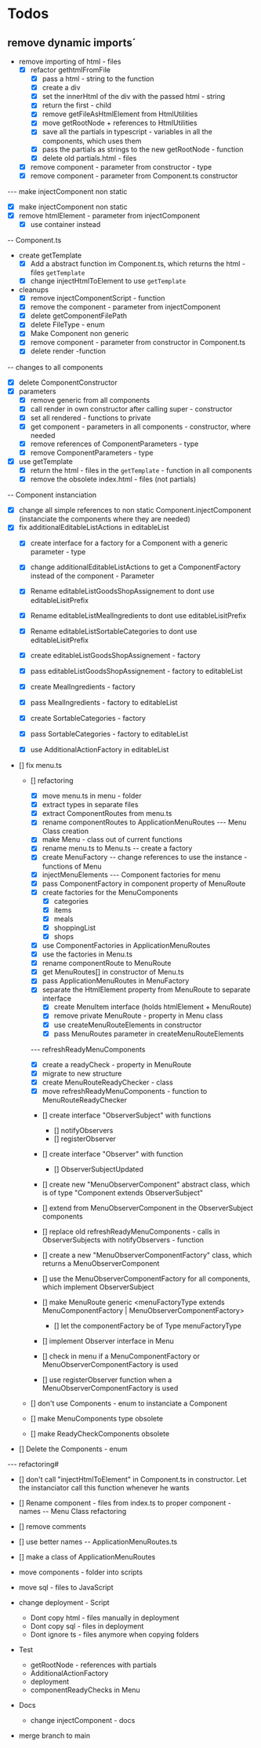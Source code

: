 # Todos
## remove dynamic imports´
- remove importing of html - files
  - [x] refactor gethtmlFromFile
    - [x] pass a html - string to the function
    - [x] create a div
    - [x] set the innerHtml of the div with the passed html - string
    - [x] return the first - child
    - [x] remove getFileAsHtmlElement from HtmlUtilities
    - [x] move getRootNode + references to HtmlUtilities
    - [x] save all the partials in typescript - variables in all the components, which uses them
    - [x] pass the partials as strings to the new getRootNode - function
    - [x] delete old partials.html - files
  - [x] remove component - parameter from constructor - type
  - [x] remove component - parameter from Component.ts constructor

--- make injectComponent non static
  - [x] make injectComponent non static
  - [x] remove htmlElement - parameter from injectComponent
    - [x] use container instead

-- Component.ts

- create getTemplate
  - [x] Add a abstract function im Component.ts, which returns the html - files `getTemplate`
  - [x] change injectHtmlToElement to use `getTemplate`
- cleanups
  - [x] remove injectComponentScript - function
  - [x] remove the component - parameter from injectComponent
  - [x] delete getComponentFilePath
  - [x] delete FileType - enum
  - [x] Make Component non generic
  - [x] remove component - parameter from constructor in Component.ts
  - [x] delete render -function 

-- changes to all components
  - [x] delete ComponentConstructor
  - [x] parameters
    - [x] remove generic from all components
    - [x] call render in own constructor after calling super - constructor
    - [x] set all rendered - functions to private
    - [x] get component - parameters in all components - constructor, where needed
    - [x] remove references of ComponentParameters - type
    - [x] remove ComponentParameters - type
  - [x] use getTemplate
    - [x] return the html - files in the `getTemplate` - function in all components
    - [x] remove the obsolete index.html - files (not partials)

-- Component instanciation
  - [x] change all simple references to non static Component.injectComponent (instanciate the components where they are needed)
  - [x] fix additionalEditableListActions in editableList
    - [x] create interface for a factory for a Component with a generic parameter - type
    - [x] change additionalEditableListActions to get a ComponentFactory instead of the component - Parameter
    - [x] Rename editableListGoodsShopAssignement to dont use editableLisitPrefix
    - [x] Rename editableListMealIngredients to dont use editableLisitPrefix
    - [x] Rename editableListSortableCategories to dont use editableLisitPrefix
    - [x] create editableListGoodsShopAssignement - factory
    - [x] pass editableListGoodsShopAssignement - factory to editableList
    - [x] create MealIngredients - factory
    - [x] pass MealIngredients - factory to editableList
    - [x] create SortableCategories - factory
    - [x] pass SortableCategories - factory to editableList
    - [x] use AdditionalActionFactory in editableList


  - [] fix menu.ts
    - [] refactoring
      - [x] move menu.ts in menu - folder
      - [x] extract types in separate files
      - [x] extract ComponentRoutes from menu.ts
      - [x] rename componentRoutes to ApplicationMenuRoutes
      --- Menu Class creation
      - [x] make Menu - class out of current functions
      - [x] rename menu.ts to Menu.ts
      -- create a factory
      - [x] create MenuFactory
      -- change references to use the instance - functions of Menu
      - [x] injectMenuElements
      --- Component factories for menu
      - [x] pass ComponentFactory in component property of MenuRoute
      - [x] create factories for the MenuComponents
        - [x] categories
        - [x] items
        - [x] meals
        - [x] shoppingList
        - [x] shops
      - [x] use ComponentFactories in ApplicationMenuRoutes
      - [x] use the factories in Menu.ts
      - [x] rename componentRoute to MenuRoute
      - [x] get MenuRoutes[] in constructor of Menu.ts
      - [x] pass ApplicationMenuRoutes in MenuFactory
      - [x] separate the HtmlElement property from MenuRoute to separate interface
        - [x] create MenuItem interface (holds htmlElement + MenuRoute)
        - [x] remove private MenuRoute - property in Menu class
        - [x] use createMenuRouteElements in constructor
        - [x] pass MenuRoutes parameter in createMenuRouteElements

      --- refreshReadyMenuComponents
      - [x] create a readyCheck - property in MenuRoute
      - [x] migrate to new structure
      - [x] create MenuRouteReadyChecker - class
      - [x] move refreshReadyMenuComponents - function to MenuRouteReadyChecker

      - [] create interface "ObserverSubject" with functions 
        - [] notifyObservers
        - [] registerObserver
      - [] create interface "Observer" with function 
        - [] ObserverSubjectUpdated
      - [] create new "MenuObserverComponent" abstract class, which is of type "Component extends ObserverSubject"

      - [] extend from MenuObserverComponent in the ObserverSubject components
      - [] replace old refreshReadyMenuComponents - calls in ObserverSubjects with notifyObservers - function

      - [] create a new "MenuObserverComponentFactory" class, which returns a MenuObserverComponent
      - [] use the MenuObserverComponentFactory for all components, which implement ObserverSubject
      - [] make MenuRoute generic <menuFactoryType extends MenuComponentFactory | MenuObserverComponentFactory>
        - [] let the componentFactory be of Type menuFactoryType
      
      - [] implement Observer interface in Menu
      - [] check in menu if a MenuComponentFactory or MenuObserverComponentFactory is used
      - [] use registerObserver function when a MenuObserverComponentFactory is used

      
      


    - [] don't use Components - enum to instanciate a Component
    - [] make MenuComponents type obsolete
    - [] make ReadyCheckComponents obsolete
  

  - [] Delete the Components - enum



--- refactoring#
- [] don't call "injectHtmlToElement" in Component.ts in constructor. Let the instanciator call this function whenever he wants
- [] Rename component - files from index.ts to proper component - names
-- Menu Class refactoring
- [] remove comments
- [] use better names
-- ApplicationMenuRoutes.ts
- [] make a class of ApplicationMenuRoutes




- move components - folder into scripts
- move sql - files to JavaScript

- change deployment - Script
    - Dont copy html - files manually in deployment
    - Dont copy sql - files in deployment
    - Dont ignore ts - files anymore when copying folders

- Test
  - getRootNode - references with partials
  - AdditionalActionFactory
  - deployment
  - componentReadyChecks in Menu

- Docs
  - change injectComponent - docs


- merge branch to main
